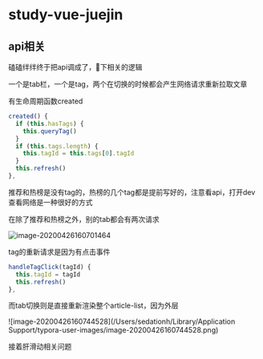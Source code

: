 # study-vue-juejin

## api相关

磕磕绊绊终于把api调成了，📝下相关的逻辑



一个是tab栏，一个是tag，两个在切换的时候都会产生网络请求重新拉取文章



有生命周期函数created

```js
created() {
  if (this.hasTags) {
    this.queryTag()
  }
  if (this.tags.length) {
    this.tagId = this.tags[0].tagId
  }
  this.refresh()
},
```



推荐和热榜是没有tag的，热榜的几个tag都是提前写好的，注意看api，打开dev查看网络是一种很好的方式



在除了推荐和热榜之外，别的tab都会有两次请求

![image-20200426160701464](http://picbed.sedationh.cn/image-20200426160701464.png)



tag的重新请求是因为有点击事件

```javascript
handleTagClick(tagId) {
  this.tagId = tagId
  this.refresh()
},
```



而tab切换则是直接重新渲染整个article-list，因为外层

![image-20200426160744528](/Users/sedationh/Library/Application Support/typora-user-images/image-20200426160744528.png)



接着肝滑动相关问题
